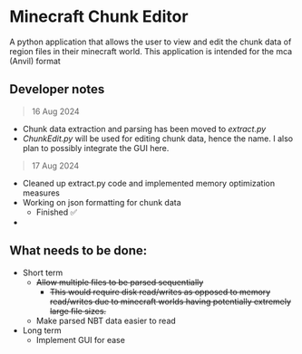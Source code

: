 ﻿# Minecraft Chunk Editor

A python application that allows the user to view and edit the chunk data of region files in their minecraft world. This application is intended for the mca (Anvil) format

## Developer notes
> 16 Aug 2024
- Chunk data extraction and parsing has been moved to *extract.py*
- *ChunkEdit.py* will be used for editing chunk data, hence the name. I also plan to possibly integrate the GUI here.
> 17 Aug 2024
- Cleaned up extract.py code and implemented memory optimization measures
- Working on json formatting for chunk data
  - Finished ✅ 
- 
## **What needs to be done:**
- Short term
  - ~~Allow multiple files to be parsed sequentially~~
    - ~~This would require disk read/writes as opposed to memory read/writes due to minecraft worlds having potentially extremely large file sizes.~~
  - Make parsed NBT data easier to read
- Long term
  - Implement GUI for ease
